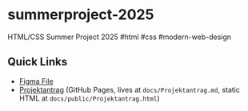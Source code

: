 # summerproject-2025

HTML/CSS Summer Project 2025 #html #css #modern-web-design

## Quick Links

* [Figma File](https://www.figma.com/design/hmDD1XXnwGYYxYCjo0U45Q/Summer-Project-2025)
* [Projektantrag](https://benjaminderprogrammierer.github.io/summerproject-2025/Projektantrag.html) (GitHub Pages, lives at `docs/Projektantrag.md`, static HTML at `docs/public/Projektantrag.html`)
